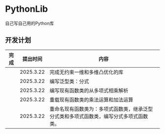 # PythonLib
自己写自己用的Python库

## 开发计划

|完成|提出时间|内容|
|---|---|---|
||2025.3.22|完成无约束一维和多维凸优化的库|
||2025.3.22|编写泛型类：分式|
||2025.3.22|编写现有函数类的从多项式相乘解析|
||2025.3.22|重载现有函数类的乘法运算和加法运算|
||2025.3.22|重命名现有函数类为：多项式函数类，继承泛型分式类和多项式函数类，编写分式多项式函数类。||